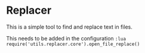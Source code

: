 # Replacer

This is a simple tool to find and replace text in files.

This needs to be added in the configuration `:lua require('utils.replacer.core').open_file_replace()`
